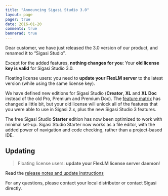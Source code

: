 ```yaml
---
title: "Announcing Sigasi Studio 3.0"
layout: page 
pager: true
date: 2016-01-20
comments: true
bannerad: true
---
```


Dear customer, we have just released the 3.0 version of our product, and renamed it to “Sigasi Studio”. 

Except for the added features, **nothing changes for you**: Your **old license key is valid** for Sigasi Studio 3.0.

Floating license users: you need to **update your FlexLM server** to the latest version (while using the same license key). 

We have defined new editions for Sigasi Studio (**Creator**, **XL** and **XL Doc** instead of the old Pro, Premium and Premium Doc). 
The [feature matrix](https://www.sigasi.com/products) has changed a little bit, but your old license will unlock all of the 
features that you were able to use in Sigasi 2.x, plus the new Sigasi Studio 3 features.

The free Sigasi Studio **Starter** edition has now been optimized to work with minimal set-up.
Sigasi Studio Starter now works as a file editor, with the added power of navigation and code checking, rather than a project-based IDE.

## Updating

> Floating license users: **update your FlexLM license server daemon**!

Read the [release notes and update instructions](/releasenotes/sigasi-3.00.html#how-to-update)

For any questions, please contact your local distributor or contact Sigasi directly.
